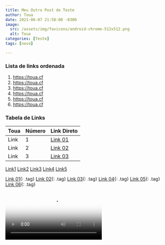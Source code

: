 ```yaml
---
title: Meu Outro Post de Teste
author: Toua
date: 2021-06-07 21:58:00 -0300
image:
  src: /assets/img/favicons/android-chrome-512x512.png
  alt: Toua
categories: [Teste]
tags: [novo]

---
```


### Lista de links ordenada

1. <https://toua.cf>
2. <https://toua.cf>
3. <https://toua.cf>
4. <https://toua.cf>
5. <https://toua.cf>
6. <https://toua.cf>

### Tabela de Links

| Toua | Número | Link Direto                |
|:-----|:-------|:---------------------------|
| Link | 1      | [Link 01](https://toua.cf) |
| Link | 2      | [Link 02](https://toua.cf) |
| Link | 3      | [Link 03](https://toua.cf) |

<a class="tag" href="https://toua.cf">Link<span class="text-muted">1</span></a>
<a class="tag" href="https://toua.cf">Link<span class="text-muted">2</span></a>
<a class="tag" href="https://toua.cf">Link<span class="text-muted">3</span></a>
<a class="tag" href="https://toua.cf">Link<span class="text-muted">4</span></a>
<a class="tag" href="https://toua.cf">Link<span class="text-muted">5</span></a>

[Link 01](https://toua.cf){: .tag}
[Link 02](https://toua.cf){: .tag}
[Link 03](https://toua.cf){: .tag}
[Link 04](https://toua.cf){: .tag}
[Link 05](https://toua.cf){: .tag}
[Link 06](https://toua.cf){: .tag}

<!--BEGIN-VIDEOJS------------------------------------------------------->

  <!--HEAD--> 
  
  <link href="https://vjs.zencdn.net/7.11.4/video-js.css" rel="stylesheet" />

  <!-- City -->
  <link
  href="https://unpkg.com/@videojs/themes@1/dist/city/index.css"
  rel="stylesheet"
  />

  <!-- If you'd like to support IE8 (for Video.js versions prior to v7) -->
  <!-- <script src="https://vjs.zencdn.net/ie8/1.1.2/videojs-ie8.min.js"></script> -->

  <!--HEAD-->

  <!--BODY-->

<!--<div style="position: absolute; inset: 0px; margin: 1.5%;">-->

<style>
  /*.figure-test { width: 100% !important; height: auto !important;}
  figcaption { font: 120% sans-serif; text-align: center;}
  .video-test { width: 100%; height: auto;}*/

.videoWrapper {
  position: relative;
  padding-bottom: 56.25%; /* 16:9 */
  height: 0;
}
.videoWrapper video iframe {
  position: absolute;
  top: 0;
  left: 0;
  width: 100%;
  height: auto !important;
}

</style>  

<div class="videoWrapper">
<video
    id="my-video"
    class="video-js figure-test"
    controls
    preload="auto"
    poster="MY_VIDEO_POSTER.jpg"
    data-setup="{}"
  >
    <source src="https://vjs.zencdn.net/v/oceans.mp4" type="video/mp4" />
    <source src="https://vjs.zencdn.net/v/oceans.webm" type="video/webm" />
    <p class="vjs-no-js">
      To view this video please enable JavaScript, and consider upgrading to a
      web browser that
      <a href="https://videojs.com/html5-video-support/" target="_blank"
        >supports HTML5 video</a
      >
    </p>
  </video>
</div>
<!--</div>-->

  <script src="https://vjs.zencdn.net/7.11.4/video.min.js"></script>

  <!--BODY-->

 <!--END-VIDEOJS------------------------------------------------------->